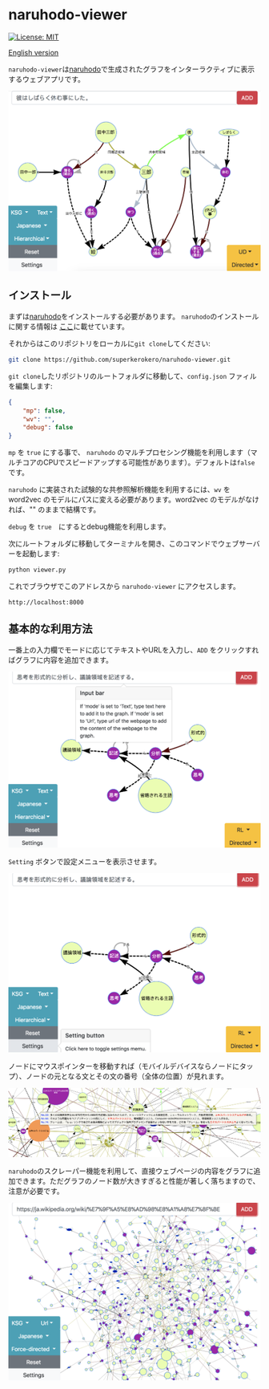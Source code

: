 # naruhodo-viewer

[![License: MIT](https://img.shields.io/badge/License-MIT-yellow.svg)](https://opensource.org/licenses/MIT)

[English version](README.md)

`naruhodo-viewer`は[naruhodo](https://github.com/superkerokero/naruhodo)で生成されたグラフをインターラクティブに表示するウェブアプリです。

![A snapshot of naruhodo-viewer webapp](img/snapshot1.png)

## インストール

まずは[naruhodo](https://github.com/superkerokero/naruhodo)をインストールする必要があります。 `naruhodo`のインストールに関する情報は [ここ](https://github.com/superkerokero/naruhodo/blob/master/README-ja.md#インストール)に載せています。

それからはこのリポジトリをローカルに`git clone`してください:

```bash
git clone https://github.com/superkerokero/naruhodo-viewer.git
```

`git clone`したリポジトリのルートフォルダに移動して、`config.json` ファィルを編集します:

```json
{
    "mp": false,
    "wv": "",
    "debug": false
}
```

`mp` を `true` にする事で、 `naruhodo` のマルチプロセシング機能を利用します（マルチコアのCPUでスピードアップする可能性があります）。デフォルトは`false`です。 

`naruhodo` に実装された試験的な共参照解析機能を利用するには、`wv` を word2vec のモデルにパスに変える必要があります。word2vec のモデルがなければ、"" のままで結構です。

`debug` を `true`　にするとdebug機能を利用します。

次にルートフォルダに移動してターミナルを開き、このコマンドでウェブサーバーを起動します:

```bash
python viewer.py
```

これでブラウザでこのアドレスから `naruhodo-viewer` にアクセスします。

```
http://localhost:8000
```

## 基本的な利用方法

一番上の入力欄でモードに応じてテキストやURLを入力し、`ADD` をクリックすればグラフに内容を追加できます。

![Input bar](img/snapshot2.png)

`Setting` ボタンで設定メニューを表示させます。

![Setting button](img/snapshot3.png)

ノードにマウスポインターを移動すれば（モバイルデバイスならノードにタップ）、ノードの元となる文とその文の番号（全体の位置）が見れます。

![Node popup](img/snapshot4.png)

`naruhodo`のスクレーパー機能を利用して、直接ウェブぺージの内容をグラフに追加できます。ただグラフのノード数が大きすぎると性能が著しく落ちますので、注意が必要です。

![Webpage added to graph](img/snapshot5.png)